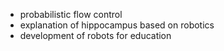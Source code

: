 <ul>
 <li>probabilistic flow control</li>
 <li>explanation of hippocampus based on robotics</li>
 <li>development of robots for education</li>
</ul>
